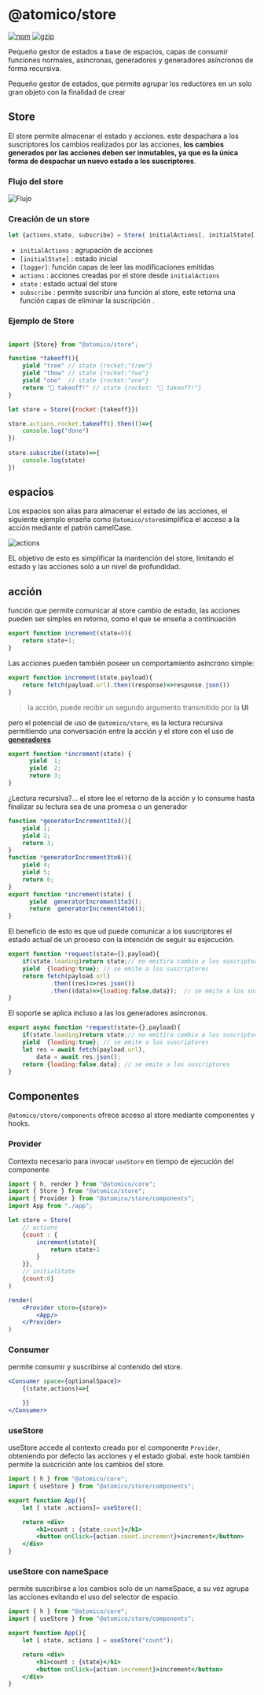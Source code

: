 # @atomico/store

[![npm](https://badgen.net/npm/v/@atomico/store)](http://npmjs.com/@atomico/store)
[![gzip](https://badgen.net/bundlephobia/minzip/@atomico/store)](https://bundlephobia.com/result?p=@atomico/store)

Pequeño gestor de estados  a base de espacios, capas de consumir funciones normales, asíncronas, generadores y generadores asíncronos de forma recursiva.

Pequeño gestor de estados, que permite agrupar los reductores en un solo gran objeto con la finalidad de crear 

## Store

El store permite almacenar el estado y acciones. este despachara a los suscriptores los cambios realizados por las acciones, **los cambios generados por las acciones deben ser inmutables, ya que es la única forma de despachar un nuevo estado a los suscriptores**.

### Flujo del store

![Flujo](../../assets/flow.png)

### Creación de un store

```js
let {actions,state, subscribe} = Store( initialActions[, initialState[, logger]]);
```

- `initialActions` : agrupación de acciones
- `[initialState]` : estado inicial
- `[logger]`: función capas de leer las modificaciones emitidas 
- `actions` : acciones creadas por el store desde `initialActions`
- `state` : estado actual del store
- `subscribe` : permite suscribir una función al store, este retorna una función capas de eliminar la suscripción .

### Ejemplo de Store

```js

import {Store} from "@atomico/store";

function *takeoff(){
    yield "tree" // state {rocket:"tree"}
    yield "thow" // state {rocket:"two"}
    yield "one"  // state {rocket:"one"}
    return "🚀 takeoff!" // state {rocket: "🚀 takeoff!"}
}

let store = Store({rocket:{takeoff}})

store.actions.rocket.takeoff().then(()=>{
    console.log("done")
})
    
store.subscribe((state)=>{
    console.log(state) 
})

```

## espacios

Los espacios son alias para almacenar el estado de las acciones, el siguiente ejemplo enseña como `@atomico/store`simplifica el acceso a la acción mediante el patrón camelCase.

![actions](../../assets/actions.png)

EL objetivo de esto es simplificar la mantención del store, limitando el estado y las acciones solo a un nivel de profundidad.

## acción

función que permite comunicar al store cambio de estado, las acciones pueden ser simples en retorno, como el que se enseña a continuación

```js
export function increment(state=0){
    return state+1;
}
```

Las acciones pueden también poseer un comportamiento asíncrono simple:

```js
export function increment(state,payload){
    return fetch(payload.url).then((response)=>response.json())
}
```

> la acción, puede recibir un segundo argumento transmitido por la **UI** 

pero el potencial de uso de `@atomico/store`, es la lectura recursiva permitiendo una conversación entre la acción y el store con el uso de [**generadores**](https://developer.mozilla.org/es/docs/Web/JavaScript/Referencia/Objetos_globales/Generador)

```js
export function *increment(state) { 
	  yield  1;
	  yield  2;
	  return 3;
}
```

¿Lectura recursiva?... el store lee el retorno de la acción y lo consume hasta finalizar su lectura sea de una promesa o un generador

```js
function *generatorIncrement1to3(){
    yield 1;
    yield 2;
    return 3;
}
function *generatorIncrement3to6(){
    yield 4;
    yield 5;
    return 6;
}
export function *increment(state) { 
	  yield  generatorIncrement1to3();
	  return  generatorIncrement4to6();
}
```

El beneficio de esto es que ud puede comunicar a los suscriptores el estado actual de un proceso con la intención de seguir su esjecución.

```js
export function *request(state={},payload){
    if(state.loading)return state;// no emitira cambio a los suscriptores
    yield  {loading:true}; // se emite a los suscriptores
    return fetch(payload.url)
    		.then((res)=>res.json())
    		.then((data)=>{loading:false,data});  // se emite a los suscriptores
}
```

El soporte se aplica incluso a las los generadores asíncronos.

```js
export async function *request(state={},payload){
    if(state.loading)return state;// no emitira cambio a los suscriptores
    yield  {loading:true}; // se emite a los suscriptores
    let res = await fetch(payload.url),
        data = await res.json();
    return {loading:false,data}; // se emite a los suscriptores
} 
```
## Componentes

`@atomico/store/components` ofrece acceso al store mediante componentes y hooks.

### Provider

Contexto necesario para invocar `useStore` en tiempo de ejecución del componente.

```jsx
import { h, render } from "@atomico/core";
import { Store } from "@atomico/store";
import { Provider } from "@atomico/store/components";
import App from "./app";

let store = Store(
    // actions
    {count : {
        increment(state){
            return state+1
        }
    }},
    // initialState
    {count:0}
)

render(
    <Provider store={store}>
        <App/>
    </Provider>
)
```

### Consumer

permite consumir y suscribirse al contenido del store.

```jsx
<Consumer space={optionalSpace}>
    {(state,actions)=>{

    }}
</Consumer>
```

### useStore

useStore accede al contexto creado por el componente `Provider`, obteniendo por defecto las acciones y el estado global. este hook también permite la suscrición ante los cambios del store.

```jsx
import { h } from "@atomico/core";
import { useStore } from "@atomico/store/components";

export function App(){
    let [ state ,actions]= useStore();

    return <div>
        <h1>count : {state.count}</h1>
        <button onClick={action.count.increment}>increment</button>  
    </div>
}
```

### useStore con nameSpace

permite suscribirse a los cambios solo de un nameSpace, a su vez agrupa las acciones evitando el uso del selector de espacio.

```jsx
import { h } from "@atomico/core";
import { useStore } from "@atomico/store/components";

export function App(){
    let [ state, actions ] = useStore("count");

    return <div>
        <h1>count : {state}</h1>
        <button onClick={action.increment}>increment</button>  
    </div>
}
```